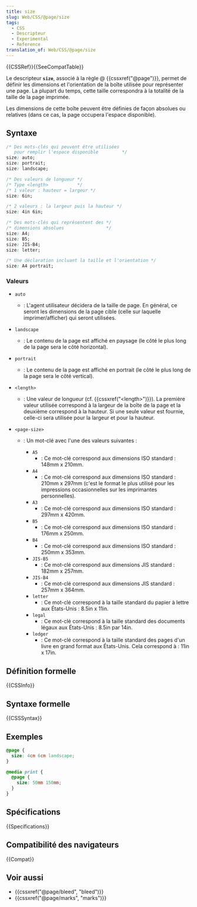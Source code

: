 ```yaml
---
title: size
slug: Web/CSS/@page/size
tags:
  - CSS
  - Descripteur
  - Experimental
  - Reference
translation_of: Web/CSS/@page/size
---
```


{{CSSRef}}{{SeeCompatTable}}

Le descripteur **`size`**, associé à la règle @ {{cssxref("@page")}}, permet de définir les dimensions et l'orientation de la boîte utilisée pour représenter une page. La plupart du temps, cette taille correspondra à la totalité de la taille de la page imprimée.

Les dimensions de cette boîte peuvent être définies de façon absolues ou relatives (dans ce cas, la page occupera l'espace disponible).

## Syntaxe

```css
/* Des mots-clés qui peuvent être utilisées
   pour remplir l'espace disponible         */
size: auto;
size: portrait;
size: landscape;

/* Des valeurs de longueur */
/* Type <length>           */
/* 1 valeur : hauteur = largeur */
size: 6in;

/* 2 valeurs : la largeur puis la hauteur */
size: 4in 6in;

/* Des mots-clés qui représentent des */
/* dimensions absolues                */
size: A4;
size: B5;
size: JIS-B4;
size: letter;

/* Une déclaration incluant la taille et l'orientation */
size: A4 portrait;
```

### Valeurs

- `auto`
  - : L'agent utilisateur décidera de la taille de page. En général, ce seront les dimensions de la page cible (celle sur laquelle imprimer/afficher) qui seront utilisées.
- `landscape`
  - : Le contenu de la page est affiché en paysage (le côté le plus long de la page sera le côté horizontal).
- `portrait`
  - : Le contenu de la page est affiché en portrait (le côté le plus long de la page sera le côté vertical).
- `<length>`
  - : Une valeur de longueur (cf. {{cssxref("&lt;length&gt;")}}). La première valeur utilisée correspond à la largeur de la boîte de la page et la deuxième correspond à la hauteur. Si une seule valeur est fournie, celle-ci sera utilisée pour la largeur et pour la hauteur.
- `<page-size>`

  - : Un mot-clé avec l'une des valeurs suivantes :

    - `A5`
      - : Ce mot-clé correspond aux dimensions ISO standard : 148mm x 210mm.
    - `A4`
      - : Ce mot-clé correspond aux dimensions ISO standard : 210mm x 297mm (c'est le format le plus utilisé pour les impressions occasionnelles sur les imprimantes personnelles).
    - `A3`
      - : Ce mot-clé correspond aux dimensions ISO standard : 297mm x 420mm.
    - `B5`
      - : Ce mot-clé correspond aux dimensions ISO standard : 176mm x 250mm.
    - `B4`
      - : Ce mot-clé correspond aux dimensions ISO standard : 250mm x 353mm.
    - `JIS-B5`
      - : Ce mot-clé correspond aux dimensions JIS standard : 182mm x 257mm.
    - `JIS-B4`
      - : Ce mot-clé correspond aux dimensions JIS standard : 257mm x 364mm.
    - `letter`
      - : Ce mot-clé correspond à la taille standard du papier à lettre aux États-Unis : 8.5in x 11in.
    - `legal`
      - : Ce mot-clé correspond à la taille standard des documents légaux aux États-Unis : 8.5in par 14in.
    - `ledger`
      - : Ce mot-clé correspond à la taille standard des pages d'un livre en grand format aux États-Unis. Cela correspond à : 11in x 17in.

## Définition formelle

{{CSSInfo}}

## Syntaxe formelle

{{CSSSyntax}}

## Exemples

```css
@page {
  size: 4cm 6cm landscape;
}
```

```css
@media print {
  @page {
    size: 50mm 150mm;
  }
}
```

## Spécifications

{{Specifications}}

## Compatibilité des navigateurs

{{Compat}}

## Voir aussi

- {{cssxref("@page/bleed", "bleed")}}
- {{cssxref("@page/marks", "marks")}}

